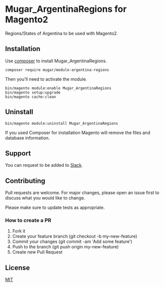# Mugar_ArgentinaRegions for Magento2

Regions/States of Argentina to be used with Magento2.

## Installation

Use [composer](https://getcomposer.org/) to install Mugar_ArgentinaRegions.

```
composer require mugar/module-argentina-regions
```

Then you'll need to activate the module.

```
bin/magento module:enable Mugar_ArgentinaRegions
bin/magento setup:upgrade
bin/magento cache:clean
```

## Uninstall

```
bin/magento module:uninstall Mugar_ArgentinaRegions
```

If you used Composer for installation Magento will remove the files and database information. 

## Support

You can request to be added to [Slack](https://mugar.slack.com/).

## Contributing

Pull requests are welcome. For major changes, please open an issue first to discuss what you would like to change.

Please make sure to update tests as appropriate.

### How to create a PR

1. Fork it
2. Create your feature branch (git checkout -b my-new-feature)
3. Commit your changes (git commit -am 'Add some feature')
4. Push to the branch (git push origin my-new-feature)
5. Create new Pull Request

## License

[MIT](https://choosealicense.com/licenses/mit/)